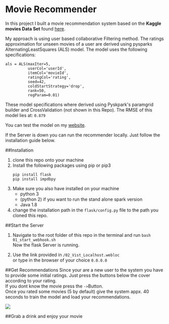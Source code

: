 # Movie Recommender
In this project I built a movie recommendation system based on the **Kaggle movies Data Set** found <a href="">here</a>.

My approach is using user based collaborative Filtering method.
The ratings approximation for unseen movies of a user are derived using pysparks AlternatingLeastSquares (ALS) model.
The model uses the following specifications:

```
als = ALS(maxIter=5,
          userCol='userId',
          itemCol='movieId',
          ratingCol='rating',
          seed=42,
          coldStartStrategy='drop',
          rank=50,
          regParam=0.01)
```
These model specifications where derived using Pyskpark's paramgrid builder and CrossValidation (not shown in this Repo).
The RMSE of this model lies at: `0.879`

You can test the model on my <a href="http://movie.pietrassyk.com">website</a>.

If the Server is down you can run the recommender locally.  Just follow the installation guide below.

##Installation
1. clone this repo onto your machine
2. Install the following packages using pip or pip3
    ```
    pip install flask
    pip install impdbpy
    ```
3. Make sure you also have installed on your machine
    * python 3
    * (python 2) if you want to run the stand alone spark version
    * Java 1.8
4. change the installation path in the ``flask/config.py`` file to the path you cloned this repo.

##Start the Server
1. Navigate to the root folder of this repo in the terminal and run `bash 01_start_webhook.sh`
<br>Now the flask Server is running.

2. Use the link provided in `/02_Vist_Localhost.webloc` <br>or type in the browser of your choice `0.0.0.0`

##Get Recommendations
Since your are a new user to the system you have to provide some initial ratings. Just press the buttons below the
cover according to your rating.
<br>If you dont know the movie press the `->`Button.
<br>Once you rated some movies (5 by default) give the system appx. 40 seconds to train the model and load your recommendations.

<img src="images/how_to_use.gif">

##Grab a drink and enjoy your movie


